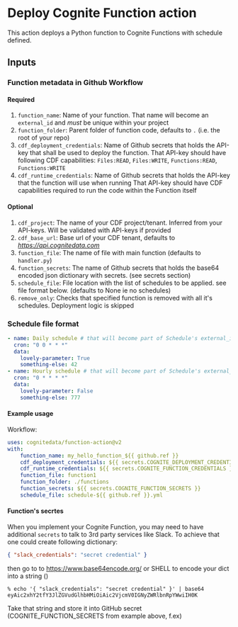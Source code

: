 # Deploy Cognite Function action
This action deploys a Python function to Cognite Functions with schedule defined.

## Inputs
### Function metadata in Github Workflow
#### Required
1. `function_name`: Name of your function. That name will become an `external_id` and *must* be unique within your project
2. `function_folder`: Parent folder of function code, defaults to `.` (i.e. the root of your repo)
3. `cdf_deployment_credentials`: Name of Github secrets that holds the API-key that shall be used to deploy the function. 
That API-key should have following CDF capabilities: `Files:READ`, `Files:WRITE`, `Functions:READ`, `Functions:WRITE`
4. `cdf_runtime_credentials`: Name of Github secrets that holds the API-key that the function will use when running
That API-key should have CDF capabilities required to run the code within the Function itself
 
#### Optional
1. `cdf_project`: The name of your CDF project/tenant. Inferred from your API-keys. Will be validated with API-keys if provided
2. `cdf_base_url`: Base url of your CDF tenant, defaults to _https://api.cognitedata.com_
3. `function_file`: The name of file with main function (defaults to `handler.py`)
4. `function_secrets`: The name of Github secrets that holds the base64 encoded json dictionary with secrets. (see secrets section)
5. `schedule_file`: File location with the list of schedules to be applied. see file format below. (defaults to None ie no schedules)
6. `remove_only`: Checks that specified function is removed with all it's schedules. Deployment logic is skipped

### Schedule file format
```yaml
- name: Daily schedule # that will become part of Schedule's external_id. Has to be unique within file
  cron: "0 0 * * *"
  data:
    lovely-parameter: True
    something-else: 42
- name: Hourly schedule # that will become part of Schedule's external_id. Has to be unique within file
  cron: "0 * * * *"
  data:
    lovely-parameter: False
    something-else: 777
```

#### Example usage
Workflow:
```yaml
uses: cognitedata/function-action@v2
with:
    function_name: my_hello_function_${{ github.ref }}
    cdf_deployment_credentials: ${{ secrets.COGNITE_DEPLOYMENT_CREDENTIALS }}
    cdf_runtime_credentials: ${{ secrets.COGNITE_FUNCTION_CREDENTIALS }}
    function_file: function1
    function_folder: ./functions
    function_secrets: ${{ secrets.COGNITE_FUNCTION_SECRETS }}
    schedule_file: schedule-${{ github.ref }}.yml
```


#### Function's secrtes

When you implement your Cognite Function, you may need to have additional `secrets` to talk to 3rd party services like Slack.
To achieve that one could create following dictionary:
```json
{ "slack_credentials": "secret credential" }
``` 
then go to to https://www.base64encode.org/ or SHELL to encode your dict into a string ()
```shell script
% echo '{ "slack_credentials": "secret credential" }' | base64 
eyAic2xhY2tfY3JlZGVudGlhbHMiOiAic2VjcmV0IGNyZWRlbnRpYWwiIH0K
```

Take that string and store it into GitHub secret (COGNITE_FUNCTION_SECRETS from example above, f.ex) 
